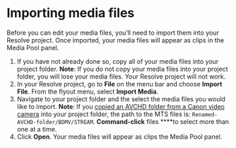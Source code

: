 # Importing media files

Before you can edit your media files, you’ll need to import them into your Resolve project. Once imported, your media files will appear as clips in the Media Pool panel.

1. If you have not already done so, copy all of your media files into your project folder. **Note**: If you do not copy your media files into your project folder, you will lose your media files. Your Resolve project will not work.
2. In your Resolve project, go to **File** on the menu bar and choose **Import File**. From the flyout menu, select **Import Media**.
3. Navigate to your project folder and the select the media files you would like to import. **Note**: If you [copied an AVCHD folder from a Canon video camera](../setting-up-your-project/copying-media-files-from-a-canon-video-camera-into-your-project-folder.md) into your project folder, the path to the MTS files is: `Renamed-AVCHD-folder/BDMV/STREAM`. **Command-click** files ****to select more than one at a time.
4. Click **Open**. Your media files will appear as clips the Media Pool panel.



